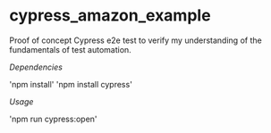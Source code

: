 # cypress_amazon_example

Proof of concept Cypress e2e test to verify my understanding of the fundamentals of test automation.

*Dependencies*

'npm install'
'npm install cypress'


*Usage*

'npm run cypress:open'
